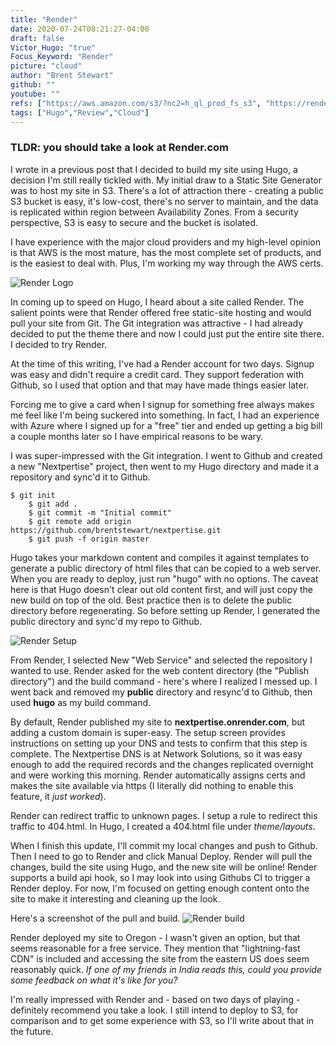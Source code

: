 ```yaml
---
title: "Render"
date: 2020-07-24T08:21:27-04:00
draft: false
Victor_Hugo: "true"
Focus_Keyword: "Render"
picture: "cloud"
author: "Brent Stewart"
github: ""
youtube: ""
refs: ["https://aws.amazon.com/s3/?nc2=h_ql_prod_fs_s3", "https://render.com/"]
tags: ["Hugo","Review","Cloud"]
---
```

### TLDR: you should take a look at Render.com ###

I wrote in a previous post that I decided to build my site using Hugo, a decision I'm still really tickled with.  My initial draw to a Static Site Generator was to host my site in S3.  There's a lot of attraction there - creating a public S3 bucket is easy, it's low-cost, there's no server to maintain, and the data is replicated within region between Availability Zones.  From a security perspective, S3 is easy to secure and the bucket is isolated.

I have experience with the major cloud providers and my high-level opinion is that AWS is the most mature, has the most complete set of products, and is the easiest to deal with.  Plus, I'm working my way through the AWS certs.

![Render Logo](/render.png#floatright)

In coming up to speed on Hugo, I heard about a site called Render.  The salient points were that Render offered free static-site hosting and would pull your site from Git.  The Git integration was attractive - I had already decided to put the theme there and now I could just put the entire site there.  I decided to try Render.

At the time of this writing, I've had a Render account for two days.  Signup was easy and didn't require a credit card.  They support federation with Github, so I used that option and that may have made things easier later.  

Forcing me to give a card when I signup for something free always makes me feel like I'm being suckered into something.  In fact, I had an experience with Azure where I signed up for a "free" tier and ended up getting a big bill a couple months later so I have empirical reasons to be wary.

I was super-impressed with the Git integration.  I went to Github and created a new "Nextpertise" project, then went to my Hugo directory and made it a repository and sync'd it to Github.

    $ git init  
        $ git add .  
        $ git commit -m "Initial commit"  
        $ git remote add origin https://github.com/brentstewart/nextpertise.git  
        $ git push -f origin master  

Hugo takes your markdown content and compiles it against templates to generate a public directory of html files that can be copied to a web server.  When you are ready to deploy, just run "hugo" with no options.  The caveat here is that Hugo doesn't clear out old content first, and will just copy the new build on top of the old.  Best practice then is to delete the public directory before regenerating.  So before setting up Render, I generated the public directory and sync'd my repo to Github.

![Render Setup](/Render_setup.png#floatsmallright) 

From Render, I selected New "Web Service" and selected the repository I wanted to use.  Render asked for the web content directory (the "Publish directory")  and the build command - here's where I realized I messed up.  I went back and removed my **public** directory and resync'd to Github, then used  **hugo** as my build command.   

By default, Render published my site to **nextpertise.onrender.com**, but adding a custom domain is super-easy.  The setup screen provides instructions on setting up your DNS and tests to confirm that this step is complete.  The Nextpertise DNS is at Network Solutions, so it was easy enough to add the required records and the changes replicated overnight and were working this morning.  Render automatically assigns certs and makes the site available via https (I literally did nothing to enable this feature, it _just worked_).

Render can redirect traffic to unknown pages.  I setup a rule to redirect this traffic to 404.html.  In Hugo, I created a 404.html file under _theme/layouts_.

When I finish this update, I'll commit my local changes and push to Github.  Then I need to go to Render and click Manual Deploy.  Render will pull the changes, build the site using Hugo, and the new site will be online!  Render supports a build api hook, so I may look into using Githubs CI to trigger a Render deploy.  For now, I'm focused on getting enough content onto the site to make it interesting and cleaning up the look.  

Here's a screenshot of the pull and build.
![Render build](/Render_deploy.png#floatright)

Render deployed my site to Oregon - I wasn't given an option, but that seems reasonable for a free service.  They mention that "lightning-fast CDN" is included and accessing the site from the eastern US does seem reasonably quick.  _If one of my friends in India reads this, could you provide some feedback on what it's like for you?_

I'm really impressed with Render and - based on two days of playing - definitely recommend you take a look.  I still intend to deploy to S3, for comparison and to get some experience with S3, so I'll write about that in the future.